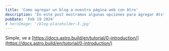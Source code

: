 ```yaml
---
title: 'Como agregar un blog a nuestra página web con Atro'
description: 'En este post mostramos algunas opciones para agregar Atstro'
pubDate: 'Feb 19 2024'
# heroImage: '/blog-placeholder-3.jpg'
---
```


Simple, ve a [https://docs.astro.build/en/tutorial/0-introduction/](https://docs.astro.build/en/tutorial/0-introduction/)
